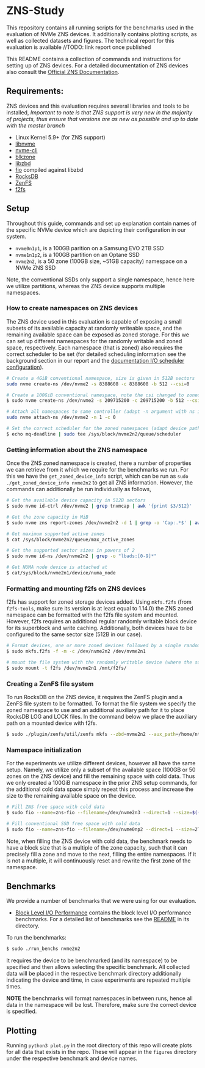 # ZNS-Study

This repository contains all running scripts for the benchmarks used in the evaluation of NVMe ZNS devices. It
additionally contains plotting scripts, as well as collected datasets and figures. The technical report for this
evaluation is available //TODO: link report once published

This README contains a collection of commands and instructions for setting up of ZNS devices. For a detailed
documentation of ZNS devices also consult the [Official ZNS Documentation](https://zonedstorage.io/docs/introduction).

## Requirements:

ZNS devices and this evaluation requires several libraries and tools to be installed, *Important to note is that ZNS
support is very new in the majority of projects, thus ensure that versions are as new as possible and up to date with
the master branch*

- Linux Kernel 5.9+ (for ZNS support)
- [libnvme](https://github.com/linux-nvme/libnvme)
- [nvme-cli](https://github.com/linux-nvme/nvme-cli)
- [blkzone](https://github.com/util-linux/util-linux)
- [libzbd](https://github.com/westerndigitalcorporation/libzbd)
- [fio](https://github.com/axboe/fio) compiled against libzbd
- [RocksDB](https://github.com/facebook/rocksdb)
- [ZenFS](https://github.com/westerndigitalcorporation/zenfs)
- [f2fs](https://git.kernel.org/pub/scm/linux/kernel/git/jaegeuk/f2fs-tools.git)

## Setup

Throughout this guide, commands and set up explanation contain names of the specific NVMe device which are depicting
their configuration in our system.

- `nvme0n1p1`, is a 100GB parition on a Samsung EVO 2TB SSD
- `nvme1n1p2`, is a 100GB partition on an Optane SSD
- `nvme2n2`, is a 50 zone (100GB size, ~51GB capacity) namespace on a NVMe ZNS SSD

Note, the conventional SSDs only support a single namespace, hence here we utilize partitions, whereas the ZNS device
supports multiple namespaces.

### How to create namespaces on ZNS devices

The ZNS device used in this evaluation is capable of exposing a small subsets of its available capacity at randomly
writeable space, and the remaining available space can be exposed as zoned storage. For this we can set up different
namespaces for the randomly writable and zoned space, respectively. Each namespace (that is zoned) also requires the
correct scheduler to be set (for detailed scheduling information see the background section in our report and the
[documentation I/O scheduler configuration](https://zonedstorage.io/docs/linux/sched#block-io-scheduler-configuration)).

```bash
# Create a 4GiB conventional namespace, size is given in 512B sectors
sudo nvme create-ns /dev/nvme2 -s 8388608 -c 8388608 -b 512 --csi=0

# Create a 100GiB conventional namespace, note the csi changed to zoned
$ sudo nvme create-ns /dev/nvme2 -s 209715200 -c 209715200 -b 512 --csi=2

# Attach all namespaces to same controller (adapt -n argument with ns id)
sudo nvme attach-ns /dev/nvme2 -n 1 -c 0

# Set the correct scheduler for the zoned namespaces (adapt device path for each ns)
$ echo mq-deadline | sudo tee /sys/block/nvme2n2/queue/scheduler
```

### Getting information about the ZNS namespace

Once the ZNS zoned namespace is created, there a number of properties we can retrieve from it which we require for the
benchmarks we run. For this we have the `get_zoned_device_info` script, which can be run as `sudo
./get_zoned_device_info nvme2n2` to get all ZNS information. However, the commands can additionally be run individually
as follows,

```bash
# Get the available device capacity in 512B sectors
$ sudo nvme id-ctrl /dev/nvme2 | grep tnvmcap | awk '{print $3/512}'

# Get the zone capacity in MiB 
$ sudo nvme zns report-zones /dev/nvme2n2 -d 1 | grep -o 'Cap:.*$' | awk '{print strtonum($2)*512/1024/1024}'

# Get maximum supported active zones
$ cat /sys/block/nvme2n2/queue/max_active_zones

# Get the supported sector sizes in powers of 2
$ sudo nvme id-ns /dev/nvme2n2 | grep -o "lbads:[0-9]*"

# Get NUMA node device is attached at
$ cat/sys/block/nvme2n1/device/numa_node
```

### Formatting and mounting f2fs on ZNS devices

f2fs has support for zoned storage devices added. Using `mkfs.f2fs` (from `f2fs-tools`, make sure its version is at
least equal to 1.14.0) the ZNS zoned namespace can be formatted with the f2fs file system and mounted. However, f2fs
requires an additional regular randomly writable block device for its superblock and write caching. Additionally, both
devices have to be configured to the same sector size (512B in our case).

```bash
# Format devices, one or more zoned devices followed by a single randomly writable block device
$ sudo mkfs.f2fs -f -m -c /dev/nvme2n2 /dev/nvme2n1

# mount the file system with the randomly writable device (where the superblock is)
$ sudo mount -t f2fs /dev/nvme2n1 /mnt/f2fs/
```

### Creating a ZenFS file system 

To run RocksDB on the ZNS device, it requires the ZenFS plugin and a ZenFS file system to be formatted. To format the
file system we specify the zoned namespace to use and an additional auxiliary path for it to place RocksDB LOG and LOCK
files. In the command below we place the auxiliary path on a mounted device with f2fs.

```bash
$ sudo ./plugin/zenfs/util/zenfs mkfs --zbd=nvme2n2 --aux_path=/home/nty/rocksdb_aux_path/zenfs2n2
```

### Namespace initialization

For the experiments we utilize different devices, however all have the same setup. Namely, we utilize only a subset of
the available space (100GB or 50 zones on the ZNS device) and fill the remaining space with cold data. Thus we only
created a 100GiB namespace in the prior ZNS setup commands, for the additional cold data space simply repeat this
process and increase the size to the remaining available space on the device. 

```bash
# Fill ZNS free space with cold data
$ sudo fio --name=zns-fio --filename=/dev/nvme2n3 --direct=1 --size=$((4194304*512*`cat /sys/block/nvme2n3/queue/nr_zones`)) --ioengine=libaio --zonemode=zbd --iodepth=8 --rw=write --bs=512K

# Fill conventional SSD free space with cold data
$ sudo fio --name=zns-fio --filename=/dev/nvme0np2 --direct=1 --size=2T --ioengine=libaio --iodepth=8 --rw=write --bs=512K
```

Note, when filling the ZNS device with cold data, the benchmark needs to have a block size that is a multiple of the
zone capacity, such that it can precisely fill a zone and move to the next, filling the entire namespaces. If it is not
a multiple, it will continuously reset and rewrite the first zone of the namespace.

## Benchmarks

We provide a number of benchmarks that we were using for our evaluation.

- [Block Level I/O Performance](IO_Performance) contains the block level I/O performance benchmarks. For a detailed list
  of benchmarks see the [README](IO_Performance/README.md) in its directory.

To run the benchmarks:

```bash
$ sudo ./run_benchs nvme2n2
```

It requires the device to be benchmarked (and its namespace) to be specified and then allows selecting the specific
benchmark. All collected data will be placed in the respective benchmark directory additionally indicating the device
and time, in case experiments are repeated multiple times.

**NOTE** the benchmarks will format namespaces in between runs, hence all data in the namespace will be lost. Therefore,
make sure the correct device is specified.

## Plotting

Running `python3 plot.py` in the root directory of this repo will create plots for all data that exists in the repo.
These will appear in the `figures` directory under the respective benchmark and device names.
